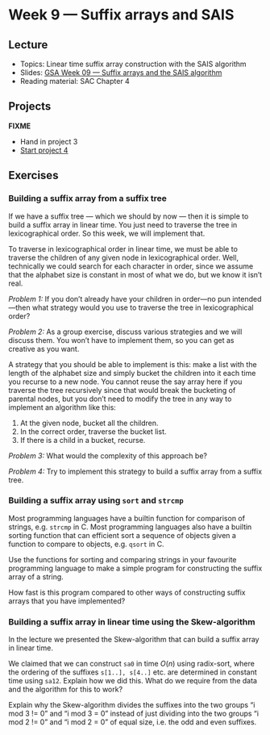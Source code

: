 # Week 9 — Suffix arrays and SAIS

## Lecture

- Topics: Linear time suffix array construction with the SAIS algorithm
- Slides: [GSA Week 09 — Suffix arrays and the SAIS algorithm](../slides/GSA%20Week%2009%20--%20SA-IS%20algorithm.pdf)
- Reading material: SAC Chapter 4

## Projects

**FIXME**

- Hand in project 3
- [Start project 4](../projects/project-04.out.md)

## Exercises

### Building a suffix array from a suffix tree

If we have a suffix tree — which we should by now — then it is simple to build a suffix array in linear time. You just need to traverse the tree in lexicographical order. So this week, we will implement that.

To traverse in lexicographical order in linear time, we must be able to traverse the children of any given node in lexicographical order. Well, technically we could search for each character in order, since we assume that the alphabet size is constant in most of what we do, but we know it isn’t real.

*Problem 1:* If you don’t already have your children in order—no pun intended—then what strategy would you use to traverse the tree in lexicographical order?

*Problem 2:* As a group exercise, discuss various strategies and we will discuss them. You won’t have to implement them, so you can get as creative as you want.

A strategy that you should be able to implement is this: make a list with the length of the alphabet size and simply bucket the children into it each time you recurse to a new node. You cannot reuse the say array here if you traverse the tree recursively since that would break the bucketing of parental nodes, but you don’t need to modify the tree in any way to implement an algorithm like this:

1. At the given node, bucket all the children.
2. In the correct order, traverse the bucket list.
3. If there is a child in a bucket, recurse.

*Problem 3:* What would the complexity of this approach be?

*Problem 4:* Try to implement this strategy to build a suffix array from a suffix tree.

### Building a suffix array using `sort` and `strcmp`

Most programming languages have a builtin function for comparison of strings, e.g. `strcmp` in C. Most programming languages also have a builtin sorting function that can efficient sort a sequence of objects given a function to compare to objects, e.g. `qsort` in C.

Use the functions for sorting and comparing strings in your favourite programming language to make a simple program for constructing the suffix array of a string.

How fast is this program compared to other ways of constructing suffix arrays that you have implemented?

### Building a suffix array in linear time using the Skew-algorithm

In the lecture we presented the Skew-algorithm that can build a suffix array in linear time.

We claimed that we can construct `sa0` in time $O(n)$ using radix-sort, where the ordering of the suffixes `s[1..], s[4..]` etc. are determined in constant time using `sa12`. Explain how we did this. What do we require from the data and the algorithm for this to work?

Explain why the Skew-algorithm divides the suffixes into the two groups “i mod 3 != 0” and “i mod 3 = 0” instead of just dividing into the two groups “i mod 2 != 0” and “i mod 2 = 0” of equal size, i.e. the odd and even suffixes.

[fasta.python]: https://classroom.github.com/a/3p-4YDEy
[fasta.go]:     https://classroom.github.com/a/w34JR9FD
[fasta.c]:      https://classroom.github.com/a/ljTlT5NO

[fastq.python]: https://classroom.github.com/a/SNorpTI9
[fastq.go]:     https://classroom.github.com/a/6jiC7ED4
[fastq.c]:      https://classroom.github.com/a/F2ywXphR

[sam.python]: https://classroom.github.com/a/bfS1ecIR
[sam.go]:     https://classroom.github.com/a/C9D3A55s
[sam.c]:      https://classroom.github.com/a/a8lzL6Nz

[cigar.python]: https://classroom.github.com/a/8IzKU7c4
[cigar.go]:     https://classroom.github.com/a/E7lgdZbX
[cigar.c]:      https://classroom.github.com/a/QZniBOMN

[border.c]:      https://classroom.github.com/a/t1bzUNuD
[border.go]:     https://classroom.github.com/a/LsL_tdES
[border.python]: https://classroom.github.com/a/a8Igh8ws

[tree.traversal.c]:      https://classroom.github.com/a/sYzQx5sn
[tree.traversal.go]:     https://classroom.github.com/a/xyKOTvu2
[tree.traversal.python]: https://classroom.github.com/a/VKJGqpFE

[radix.sort.python]: https://classroom.github.com/a/1ja1pcoM
[radix.sort.go]:     https://classroom.github.com/a/SaHPc4w7
[radix.sort.c]:      https://classroom.github.com/a/ohYQlbYy

[bwt.python]: https://classroom.github.com/a/2QD5TvYV
[bwt.go]:     https://classroom.github.com/a/vbUZjfns
[bwt.c]:      https://classroom.github.com/a/hBxQ1k2k


